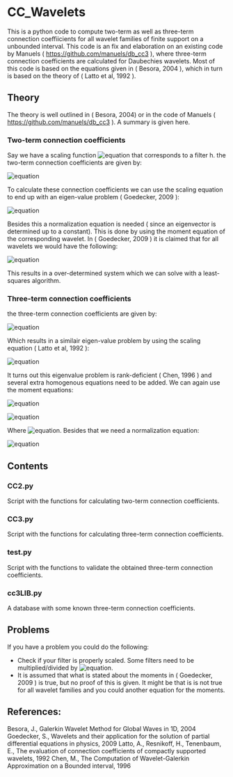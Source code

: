 # CC_Wavelets
This is a python code to compute two-term as well as three-term connection coeffiicients for all wavelet families of finite support on a unbounded interval. This code is an fix and elaboration on an existing code by Manuels ( https://github.com/manuels/db_cc3 ), where three-term connection coefficients are calculated for Daubechies wavelets. Most of this code is based on the equations given in ( Besora, 2004 ), which in turn is based on the theory of ( Latto et al, 1992 ). 

## Theory
The theory is well outlined in ( Besora, 2004) or in the code of Manuels ( https://github.com/manuels/db_cc3 ). A summary is given here.
### Two-term connection coefficients
Say we have a scaling function ![equation](http://latex.codecogs.com/gif.latex?\phi) that corresponds to a filter h. the two-term connection coefficients are given by:

![equation](http://latex.codecogs.com/gif.latex?\Gamma_{i}^m=\int\phi(x)\frac{d^m\phi_i(x)}{dx^m}dx )

To calculate these connection coefficients we can use the scaling equation to end up with an eigen-value problem ( Goedecker, 2009 ):

![equation](http://latex.codecogs.com/gif.latex?\Gamma_{i}^m=2^m\sum_{j,k}h_jh_k\Gamma_{2i-j+k}^m )

Besides this a normalization equation is needed ( since an eigenvector is determined up to a constant). This is done by using the moment equation of the corresponding wavelet. In ( Goedecker, 2009 ) it is claimed that for all wavelets we would have the following:

![equation](http://latex.codecogs.com/gif.latex?\sum_ii^m\Gamma_i^m=m! )

This results in a over-determined system which we can solve with a least-squares algorithm.

### Three-term connection coefficients
the three-term connection coefficients are given by:

![equation](http://latex.codecogs.com/gif.latex?\Omega_{ij}^{mn}=\int\phi(x)\frac{d^m\phi_i(x)}{dx^m}\frac{d^n\phi_j(x)}{dx^n}dx )

Which results in a similair eigen-value problem by using the scaling equation ( Latto et al, 1992 ):

![equation](http://latex.codecogs.com/gif.latex?\Omega_{lm}^{mn}=2^{m+n-1}\sum_{i,j,k=0}^{N-1}h_ih_jh_k\Omega_{2l+j-i,2m+k-i}^{mn} )

It turns out this eigenvalue problem is rank-deficient ( Chen, 1996 ) and several extra homogenous equations need to be added. We can again use the moment equations:

![equation](http://latex.codecogs.com/gif.latex?0=\sum_jj^q\Omega_{j,1}^{mn} )

![equation](http://latex.codecogs.com/gif.latex?0=\sum_kk^p\Omega_{1,k}^{mn} )

Where ![equation](http://latex.codecogs.com/gif.latex?q<m,p<n ). Besides that we need a normalization equation:

![equation](http://latex.codecogs.com/gif.latex?m!n!=\sum_{j,k}j^mk^n\Omega_{j,k}^{mn} )

## Contents

### CC2.py
Script with the functions for calculating two-term connection coefficients.
### CC3.py
Script with the functions for calculating three-term connection coefficients.
### test.py
Script with the functions to validate the obtained three-term connection coefficients.
### cc3LIB.py
A database with some known three-term connection coefficients.


## Problems
If you have a problem you could do the following:
- Check if your filter is properly scaled. Some filters need to be multiplied/divided by ![equation](http://latex.codecogs.com/gif.latex?\sqrt{2} ).
- It is assumed that what is stated about the moments in ( Goedecker, 2009 ) is true, but no proof of this is given. It might be that is is not true for all wavelet families and you could another equation for the moments.





## References:
Besora, J., Galerkin Wavelet Method for Global Waves in 1D, 2004
Goedecker, S., Wavelets and their application for the solution of partial differential equations in physics, 2009
Latto, A., Resnikoff, H., Tenenbaum, E., The evaluation of connection coefficients of compactly supported wavelets, 1992
Chen, M., The Computation of Wavelet-Galerkin Approximation on a Bounded interval, 1996

